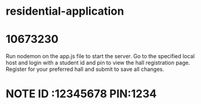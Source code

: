 # residential-application
# 10673230
Run nodemon on the app.js file to start the server.
Go to the specified local host and login with a student id and pin to view the hall registration page.
Register for your preferred hall and submit to save all changes.
# NOTE ID :12345678 PIN:1234
